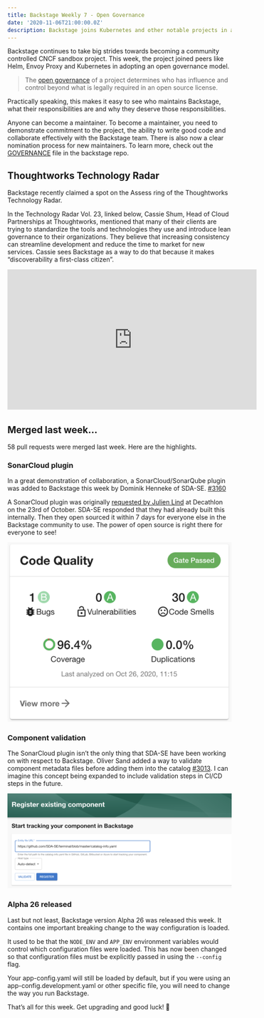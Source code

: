 ```yaml
---
title: Backstage Weekly 7 - Open Governance
date: '2020-11-06T21:00:00.0Z'
description: Backstage joins Kubernetes and other notable projects in adopting an open governance model. 🤝
---
```


Backstage continues to take big strides towards becoming a community controlled CNCF sandbox project. This week, the project joined peers like Helm, Envoy Proxy and Kubernetes in adopting an open governance model.

> The [open governance](https://github.com/opengovernance/opengovernance.dev) of a project determines who has influence and control beyond what is legally required in an open source license.

Practically speaking, this makes it easy to see who maintains Backstage, what their responsibilities are and why they deserve those responsibilities.

Anyone can become a maintainer. To become a maintainer, you need to demonstrate commitment to the project, the ability to write good code and collaborate effectively with the Backstage team. There is also now a clear nomination process for new maintainers.
To learn more, check out the [GOVERNANCE](https://github.com/backstage/backstage/blob/master/GOVERNANCE.md) file in the backstage repo.

## Thoughtworks Technology Radar

Backstage recently claimed a spot on the Assess ring of the Thoughtworks Technology Radar.

In the Technology Radar Vol. 23, linked below, Cassie Shum, Head of Cloud Partnerships at Thoughtworks, mentioned that many of their clients are trying to standardize the tools and technologies they use and introduce lean governance to their organizations. They believe that increasing consistency can streamline development and reduce the time to market for new services. Cassie sees Backstage as a way to do that because it makes “discoverability a first-class citizen”.

<iframe width="560" height="315" src="https://www.youtube.com/embed/CUTSnAutoAM?start=1176" frameborder="0" allow="accelerometer; autoplay; clipboard-write; encrypted-media; gyroscope; picture-in-picture" allowfullscreen></iframe>

## Merged last week...

58 pull requests were merged last week. Here are the highlights.

### SonarCloud plugin

In a great demonstration of collaboration, a SonarCloud/SonarQube plugin was added to Backstage this week by Dominik Henneke of SDA-SE. [#3160](https://github.com/backstage/backstage/pull/3160)

A SonarCloud plugin was originally [requested by Julien Lind](https://github.com/backstage/backstage/issues/3063) at Decathlon on the 23rd of October. SDA-SE responded that they had already built this internally. Then they open sourced it within 7 days for everyone else in the Backstage community to use. The power of open source is right there for everyone to see!

![Code quality metrics in the SonarCloud plugin](./code-quality.png)

### Component validation

The SonarCloud plugin isn’t the only thing that SDA-SE have been working on with respect to Backstage. Oliver Sand added a way to validate component metadata files before adding them into the catalog [#3013](https://github.com/spotify/backstage/pull/3013). I can imagine this concept being expanded to include validation steps in CI/CD steps in the future.

![the new validate component button in the interface](./validation.png)

### Alpha 26 released

Last but not least, Backstage version Alpha 26 was released this week. It contains one important breaking change to the way configuration is loaded.

It used to be that the `NODE_ENV` and `APP_ENV` environment variables would control which configuration files were loaded. This has now been changed so that configuration files must be explicitly passed in using the `--config` flag.

Your app-config.yaml will still be loaded by default, but if you were using an app-config.development.yaml or other specific file, you will need to change the way you run Backstage.

That’s all for this week. Get upgrading and good luck! 🚀
